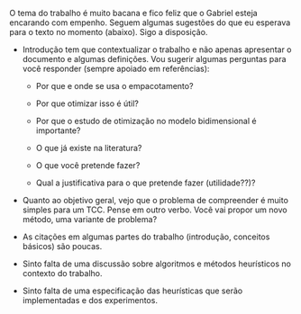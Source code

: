 O tema do trabalho é muito bacana e fico feliz que o Gabriel esteja encarando com empenho. Seguem
algumas sugestões do que eu esperava para o texto no momento (abaixo). Sigo a disposição.

- Introdução tem que contextualizar o trabalho e não apenas apresentar o documento e algumas
  definições. Vou sugerir algumas perguntas para você responder (sempre apoiado em referências):

  * Por que e onde se usa o empacotamento?

  * Por que otimizar isso é útil?

  * Por que o estudo de otimização no modelo bidimensional é importante?

  * O que já existe na literatura?

  * O que você pretende fazer?

  * Qual a justificativa para o que pretende fazer (utilidade??)?

- Quanto ao objetivo geral, vejo que o problema de compreender é muito simples para um TCC. Pense em
  outro verbo. Você vai propor um novo método, uma variante de problema?

- As citações em algumas partes do trabalho (introdução, conceitos básicos) são poucas.

- Sinto falta de uma discussão sobre algoritmos e métodos heurísticos no contexto do trabalho.

- Sinto falta de uma especificação das heurísticas que serão implementadas e dos experimentos. 
